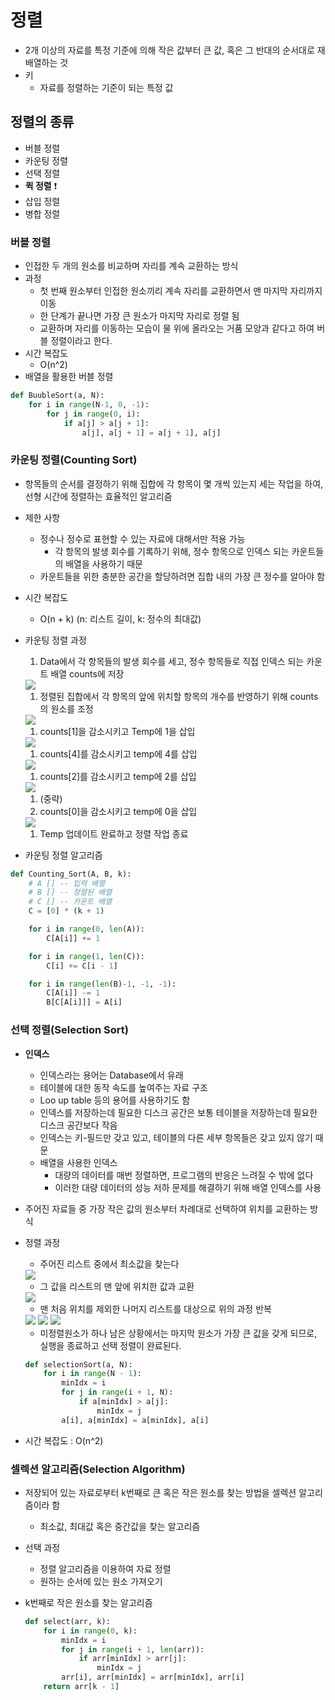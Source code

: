 # 정렬

- 2개 이상의 자료를 특정 기준에 의해 작은 값부터 큰 값, 혹은 그 반대의 순서대로 재배열하는 것
- 키
    - 자료를 정렬하는 기준이 되는 특정 값

## 정렬의 종류

- 버블 정렬
- 카운팅 정렬
- 선택 정렬
- **퀵 정렬** ❗
- 삽입 정렬
- 병합 정렬

### 버블 정렬

- 인접한 두 개의 원소를 비교하며 자리를 계속 교환하는 방식
- 과정
    - 첫 번째 원소부터 인접한 원소끼리 계속 자리를 교환하면서 맨 마지막 자리까지 이동
    - 한 단계가 끝나면 가장 큰 원소가 마지막 자리로 정렬 됨
    - 교환하며 자리를 이동하는 모습이 물 위에 올라오는 거품 모양과 같다고 하여 버블 정렬이라고 한다.
- 시간 복잡도
    - O(n^2)
- 배열을 활용한 버블 정렬

```python
def BuubleSort(a, N):
	for i in range(N-1, 0, -1):
		for j in range(0, i):
			if a[j] > a[j + 1]:
				a[j], a[j + 1] = a[j + 1], a[j]
```

### 카운팅 정렬(Counting Sort)

- 항목들의 순서를 결정하기 위해 집합에 각 항목이 몇 개씩 있는지 세는 작업을 하여, 선형 시간에 정렬하는 효율적인 알고리즘
- 제한 사항
    - 정수나 정수로 표현할 수 있는 자료에 대해서만 적용 가능
        - 각 항목의 발생 회수를 기록하기 위해, 정수 항목으로 인덱스 되는 카운트들의 배열을 사용하기 때문
    - 카운트들을 위한 충분한 공간을 할당하려면 집합 내의 가장 큰 정수를 알아야 함
- 시간 복잡도
    - O(n + k) (n: 리스트 길이, k: 정수의 최대값)
- 카운팅 정렬 과정
    1. Data에서 각 항목들의 발생 회수를 세고, 정수 항목들로 직접 인덱스 되는 카운트 배열 counts에 저장
    
    <img src="https://github.com/yuj1818/TIL/assets/95585314/2a89e875-8879-4791-b133-05c866f4c48b" />
    
    1. 정렬된 집합에서 각 항목의 앞에 위치할 항목의 개수를 반영하기 위해 counts의 원소를 조정
    
    <img src="https://github.com/yuj1818/TIL/assets/95585314/0c97a1d5-323e-484f-8509-707df02307ea" />
    
    1. counts[1]을 감소시키고 Temp에 1을 삽입
    
    <img src="https://github.com/yuj1818/TIL/assets/95585314/6b745bb5-c105-45d8-94e2-84ea81b9b5ce" />
    
    1. counts[4]를 감소시키고 temp에 4를 삽입
    
    <img src="https://github.com/yuj1818/TIL/assets/95585314/5c71af47-e526-4b01-a524-bc540298d5cb" />
    
    1. counts[2]를 감소시키고 temp에 2를 삽입
    
    <img src="https://github.com/yuj1818/TIL/assets/95585314/d8fc4eee-ac6a-4127-8507-dbce6d32a254" />
    
    1. (중략)
    2. counts[0]을 감소시키고 temp에 0을 삽입
    
    <img src="https://github.com/yuj1818/TIL/assets/95585314/f9664639-57b9-432a-aeee-2ed88b074ece" />
    
    1. Temp 업데이트 완료하고 정렬 작업 종료
- 카운팅 정렬 알고리즘

```python
def Counting_Sort(A, B, k):
    # A [] -- 입력 배열
    # B [] -- 정렬된 배열
    # C [] -- 카운트 배열
    C = [0] * (k + 1)

    for i in range(0, len(A)):
        C[A[i]] += 1

    for i in range(1, len(C)):
        C[i] += C[i - 1]

    for i in range(len(B)-1, -1, -1):
        C[A[i]] -= 1
        B[C[A[i]]] = A[i]
```

### 선택 정렬(Selection Sort)

- **인덱스**
    - 인덱스라는 용어는 Database에서 유래
    - 테이블에 대한 동작 속도를 높여주는 자료 구조
    - Loo up table 등의 용어를 사용하기도 함
    - 인덱스를 저장하는데 필요한 디스크 공간은 보통 테이블을 저장하는데 필요한 디스크 공간보다 작음
    - 인덱스는 키-필드만 갖고 있고, 테이블의 다른 세부 항목들은 갖고 있지 않기 때문
    - 배열을 사용한 인덱스
        - 대량의 데이터를 매번 정렬하면, 프로그램의 반응은 느려질 수 밖에 없다
        - 이러한 대량 데이터의 성능 저하 문제를 해결하기 위해 배열 인덱스를 사용
- 주어진 자료들 중 가장 작은 값의 원소부터 차례대로 선택하여 위치를 교환하는 방식
- 정렬 과정
    - 주어진 리스트 중에서 최소값을 찾는다
    
    <img src="https://github.com/yuj1818/TIL/assets/95585314/f09b0df0-ac1a-4c19-80e1-7d7d1e02fc87" />
    
    - 그 값을 리스트의 맨 앞에 위치한 값과 교환
    
    <img src="https://github.com/yuj1818/TIL/assets/95585314/3617b860-7acf-4e79-adf0-72bf0c986e5d" />
    
    - 맨 처음 위치를 제외한 나머지 리스트를 대상으로 위의 과정 반복
    
    <img src="https://github.com/yuj1818/TIL/assets/95585314/64adb230-e391-463f-8ea4-efb2f00e5d78" />
    
    <img src="https://github.com/yuj1818/TIL/assets/95585314/5d5b9939-a0cc-4c8a-ac6f-949f26647022" />
    
    <img src="https://github.com/yuj1818/TIL/assets/95585314/e2babff9-8551-4631-acae-5fe772a22762" />
    
    - 미정렬원소가 하나 남은 상황에서는 마지막 원소가 가장 큰 값을 갖게 되므로, 실행을 종료하고 선택 정렬이 완료된다.
    
    ```python
    def selectionSort(a, N):
        for i in range(N - 1):
            minIdx = i
            for j in range(i + 1, N):
                if a[minIdx] > a[j]:
                    minIdx = j
            a[i], a[minIdx] = a[minIdx], a[i]
    ```
    
- 시간 복잡도 : O(n^2)

### 셀렉션 알고리즘(Selection Algorithm)

- 저장되어 있는 자료로부터 k번째로 큰 혹은 작은 원소를 찾는 방법을 셀렉션 알고리즘이라 함
    - 최소값, 최대값 혹은 중간값을 찾는 알고리즘
- 선택 과정
    - 정렬 알고리즘을 이용하여 자료 정렬
    - 원하는 순서에 있는 원소 가져오기
- k번째로 작은 원소를 찾는 알고리즘
    
    ```python
    def select(arr, k):
        for i in range(0, k):
            minIdx = i
            for j in range(i + 1, len(arr)):
                if arr[minIdx] > arr[j]:
                    minIdx = j
            arr[i], arr[minIdx] = arr[minIdx], arr[i]
        return arr[k - 1]
    ```